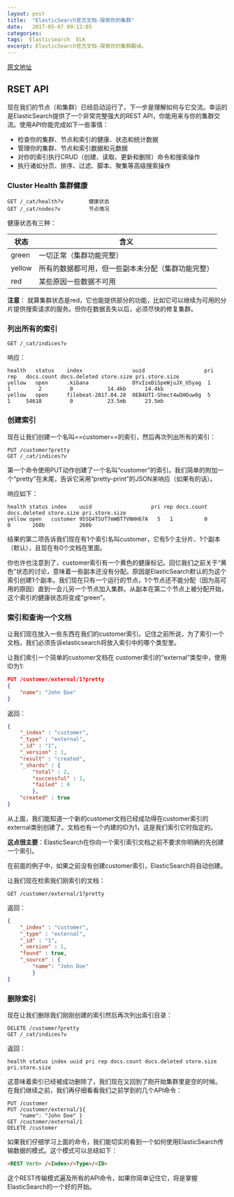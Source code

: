 ```yaml
---
layout: post
title:  "ElasticSearch官方文档-探索你的集群"
date:   2017-05-07 09:12:05
categories: 
tags:  Elasticsearch  ELK
excerpt: ElasticSearch官方文档-探索你的集群翻译。
---
```


[原文地址](https://www.elastic.co/guide/en/elasticsearch/reference/5.3/_exploring_your_cluster.html)

## RSET API
现在我们的节点（和集群）已经启动运行了，下一步是理解如何与它交流。幸运的是ElasticSearch提供了一个非常完整强大的REST API，你能用来与你的集群交流。使用API你能完成如下一些事情：

* 检查你的集群、节点和索引的健康、状态和统计数据
* 管理你的集群、节点和索引数据和元数据
* 对你的索引执行CRUD（创建、读取、更新和删除）命令和搜索操作
* 执行诸如分页、排序、过滤、脚本、聚集等高级搜索操作

### Cluster Health 集群健康

```
GET /_cat/health?v        健康状态
GET /_cat/nodes?v         节点情况
```

健康状态有三种：

| 状态  | 含义                           |  
| ------ | -------------------------------------------------- | 
| green  | 一切正常（集群功能完整）                           |  
| yellow | 所有的数据都可用，但一些副本未分配（集群功能完整） | 
| red    | 某些原因一些数据不可用                             |    


**注意**： 就算集群状态是red，它也能提供部分的功能，比如它可以继续为可用的分片提供搜索请求的服务。但你在数据丢失以后，必须尽快的修复集群。

### 列出所有的索引

```
GET /_cat/indices?v
```

响应：

```
health   status    index                uuid                   pri    rep   docs.count docs.deleted store.size pri.store.size
yellow   open      .kibana              DYvIzeDiSpeWjuJX_U5yag  1      1         2         0           14.4kb      14.4kb
yellow   open      filebeat-2017.04.28  0EB4UTI-Shmct4wDHOuw0g  5      1     54618         0           23.5mb      23.5mb
```

### 创建索引

现在让我们创建一个名叫==customer==的索引，然后再次列出所有的索引：

```
PUT /customer?pretty
GET /_cat/indices?v
```

第一个命令使用PUT动作创建了一个名叫“customer”的索引。我们简单的附加一个“pretty”在末尾，告诉它采用“pretty-print”的JSON来响应（如果有的话）。

响应如下：

```
health status index    uuid                   pri rep docs.count docs.deleted store.size pri.store.size
yellow open   customer 95SQ4TSUT7mWBT7VNHH67A   5   1          0            0       260b           260b
```

结果的第二项告诉我们现在有1个索引名叫customer，它有5个主分片、1个副本（默认），且现在有0个文档在里面。

你也许也注意到了，customer索引有一个黄色的健康标记。回忆我们之前关于“黄色”状态的讨论，意味着一些副本还没有分配。原因是ElasticSearch默认的为这个索引创建1个副本。我们现在只有一个运行的节点，1个节点还不能分配（因为高可用的原因）直到一会儿另一个节点加入集群。从副本在第二个节点上被分配开始，这个索引的健康状态将变成“green”。

### 索引和查询一个文档

让我们现在放入一些东西在我们的customer索引。记住之前所说，为了索引一个文档，我们必须告诉elasticsearch将放入索引中的哪个类型里。

让我们索引一个简单的customer文档在 customer索引的“external”类型中，使用ID为1:

```json
PUT /customer/external/1?pretty
{ 
    "name": "John Doe"
}
```

返回：

```json
{  
    "_index" : "customer", 
	"_type" : "external", 
	"_id" : "1",  
	"_version" : 1, 
	"result" : "created", 
	"_shards" : {    
	    "total" : 2,   
		"successful" : 1,   
		"failed" : 0 
		},  
	"created" : true
}
```

从上面，我们能知道一个新的customer文档已经成功得在customer索引的external类别创建了。文档也有一个内建的ID为1，这是我们索引它时指定的。

**这点很主要**：ElasticSearch在你向一个索引索引文档之前不要求你明确的先创建一个索引。

在前面的例子中，如果之前没有创建customer索引，ElasticSearch将自动创建。

让我们现在检索我们刚索引的文档：

```
GET /customer/external/1?pretty
```

返回：

```json
{  
    "_index" : "customer", 
	"_type" : "external",  
	"_id" : "1",  
	"_version" : 1,  
	"found" : true, 
	"_source" : {
	    "name": "John Doe"
		}
}
```

### 删除索引

现在让我们删除我们刚刚创建的索引然后再次列出索引目录：

```
DELETE /customer?pretty
GET /_cat/indices?v
```

返回：

```
health status index uuid pri rep docs.count docs.deleted store.size pri.store.size
```

这意味着索引已经被成功删除了，我们现在又回到了刚开始集群里是空的时候。
在我们继续之前，我们再仔细看看我们之前学到的几个API命令：

```
PUT /customer
PUT /customer/external/1{ 
    "name": "John Doe" }
GET /customer/external/1
DELETE /customer
```

如果我们仔细学习上面的命令，我们能切实的看到一个如何使用ElasticSearch传输数据的模式。这个模式可以总结如下：

```html
<REST Verb> /<Index>/<Type>/<ID>
```

这个REST传输模式遍及所有的API命令，如果你简单记住它，将是掌握ElasticSearch的一个好的开始。

